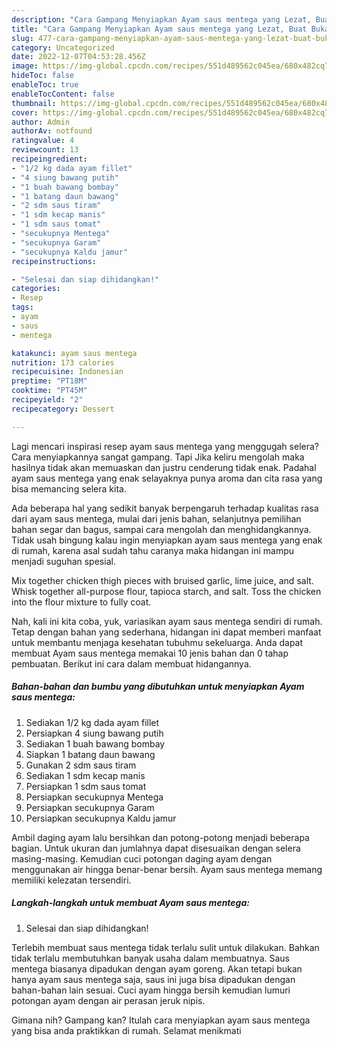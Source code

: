 ```yaml
---
description: "Cara Gampang Menyiapkan Ayam saus mentega yang Lezat, Buat Buka Puasa}"
title: "Cara Gampang Menyiapkan Ayam saus mentega yang Lezat, Buat Buka Puasa}"
slug: 477-cara-gampang-menyiapkan-ayam-saus-mentega-yang-lezat-buat-buka-puasa
category: Uncategorized
date: 2022-12-07T04:53:28.456Z
image: https://img-global.cpcdn.com/recipes/551d489562c045ea/680x482cq70/ayam-saus-mentega-foto-resep-utama.jpg
hideToc: false
enableToc: true
enableTocContent: false
thumbnail: https://img-global.cpcdn.com/recipes/551d489562c045ea/680x482cq70/ayam-saus-mentega-foto-resep-utama.jpg
cover: https://img-global.cpcdn.com/recipes/551d489562c045ea/680x482cq70/ayam-saus-mentega-foto-resep-utama.jpg
author: Admin
authorAv: notfound
ratingvalue: 4
reviewcount: 13
recipeingredient:
- "1/2 kg dada ayam fillet"
- "4 siung bawang putih"
- "1 buah bawang bombay"
- "1 batang daun bawang"
- "2 sdm saus tiram"
- "1 sdm kecap manis"
- "1 sdm saus tomat"
- "secukupnya Mentega"
- "secukupnya Garam"
- "secukupnya Kaldu jamur"
recipeinstructions:

- "Selesai dan siap dihidangkan!"
categories:
- Resep
tags:
- ayam
- saus
- mentega

katakunci: ayam saus mentega 
nutrition: 173 calories
recipecuisine: Indonesian
preptime: "PT18M"
cooktime: "PT45M"
recipeyield: "2"
recipecategory: Dessert

---
```



Lagi mencari inspirasi resep ayam saus mentega yang menggugah selera? Cara menyiapkannya sangat gampang. Tapi Jika keliru mengolah maka hasilnya tidak akan memuaskan dan justru cenderung tidak enak. Padahal ayam saus mentega yang enak selayaknya punya aroma dan cita rasa yang bisa memancing selera kita.


Ada beberapa hal yang sedikit banyak berpengaruh terhadap kualitas rasa dari ayam saus mentega, mulai dari jenis bahan, selanjutnya pemilihan bahan segar dan bagus, sampai cara mengolah dan menghidangkannya. Tidak usah bingung kalau ingin menyiapkan ayam saus mentega yang enak di rumah, karena asal sudah tahu caranya maka hidangan ini mampu menjadi suguhan spesial.

Mix together chicken thigh pieces with bruised garlic, lime juice, and salt. Whisk together all-purpose flour, tapioca starch, and salt. Toss the chicken into the flour mixture to fully coat.


Nah, kali ini kita coba, yuk, variasikan ayam saus mentega sendiri di rumah. Tetap dengan bahan yang sederhana, hidangan ini dapat memberi manfaat untuk membantu menjaga kesehatan tubuhmu sekeluarga. Anda dapat membuat Ayam saus mentega memakai 10 jenis bahan dan 0 tahap pembuatan. Berikut ini cara dalam membuat hidangannya.

<!--inarticleads1-->

##### Bahan-bahan dan bumbu yang dibutuhkan untuk menyiapkan Ayam saus mentega:

1. Sediakan 1/2 kg dada ayam fillet
1. Persiapkan 4 siung bawang putih
1. Sediakan 1 buah bawang bombay
1. Siapkan 1 batang daun bawang
1. Gunakan 2 sdm saus tiram
1. Sediakan 1 sdm kecap manis
1. Persiapkan 1 sdm saus tomat
1. Persiapkan secukupnya Mentega
1. Persiapkan secukupnya Garam
1. Persiapkan secukupnya Kaldu jamur


Ambil daging ayam lalu bersihkan dan potong-potong menjadi beberapa bagian. Untuk ukuran dan jumlahnya dapat disesuaikan dengan selera masing-masing. Kemudian cuci potongan daging ayam dengan menggunakan air hingga benar-benar bersih. Ayam saus mentega memang memiliki kelezatan tersendiri. 

<!--inarticleads2-->

##### Langkah-langkah untuk membuat Ayam saus mentega:


1. Selesai dan siap dihidangkan!

Terlebih membuat saus mentega tidak terlalu sulit untuk dilakukan. Bahkan tidak terlalu membutuhkan banyak usaha dalam membuatnya. Saus mentega biasanya dipadukan dengan ayam goreng. Akan tetapi bukan hanya ayam saus mentega saja, saus ini juga bisa dipadukan dengan bahan-bahan lain sesuai. Cuci ayam hingga bersih kemudian lumuri potongan ayam dengan air perasan jeruk nipis. 

Gimana nih? Gampang kan? Itulah cara menyiapkan ayam saus mentega yang bisa anda praktikkan di rumah. Selamat menikmati
